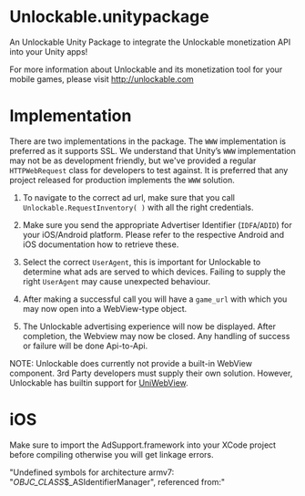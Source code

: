 Unlockable.unitypackage
=======================

An Unlockable Unity Package to integrate the Unlockable monetization API into your Unity apps!

For more information about Unlockable and its monetization tool for your mobile games, please visit http://unlockable.com

Implementation
=======================
There are two implementations in the package. The `WWW` implementation is preferred as it supports SSL. We understand that Unity’s `WWW` implementation may not be as development friendly, but we've provided a regular `HTTPWebRequest` class for developers to test against. It is preferred that any project released for production implements the `WWW` solution.

1. To navigate to the correct ad url, make sure that you call `Unlockable.RequestInventory( )` with all the right credentials.

2. Make sure you send the appropriate Advertiser Identifier (`IDFA`/`ADID`) for your iOS/Android platform. Please refer to the respective Android and iOS documentation how to retrieve these.

3. Select the correct `UserAgent`, this is important for Unlockable to determine what ads are served to which devices. Failing to supply the right `UserAgent` may cause unexpected behaviour.

3. After making a successful call you will have a `game_url` with which you may now open into a WebView-type object.

4. The Unlockable advertising experience will now be displayed. After completion, the Webview may now be closed. Any handling of success or failure will be done Api-to-Api.

NOTE: Unlockable does currently not provide a built-in WebView component. 3rd Party developers must supply their own solution. However, Unlockable has builtin support for [UniWebView](http://uniwebview.onevcat.com/).

iOS
=======================
Make sure to import the AdSupport.framework into your XCode project before compiling otherwise you will get linkage errors.

"Undefined symbols for architecture armv7: "_OBJC_CLASS_$_ASIdentifierManager", referenced from:"
